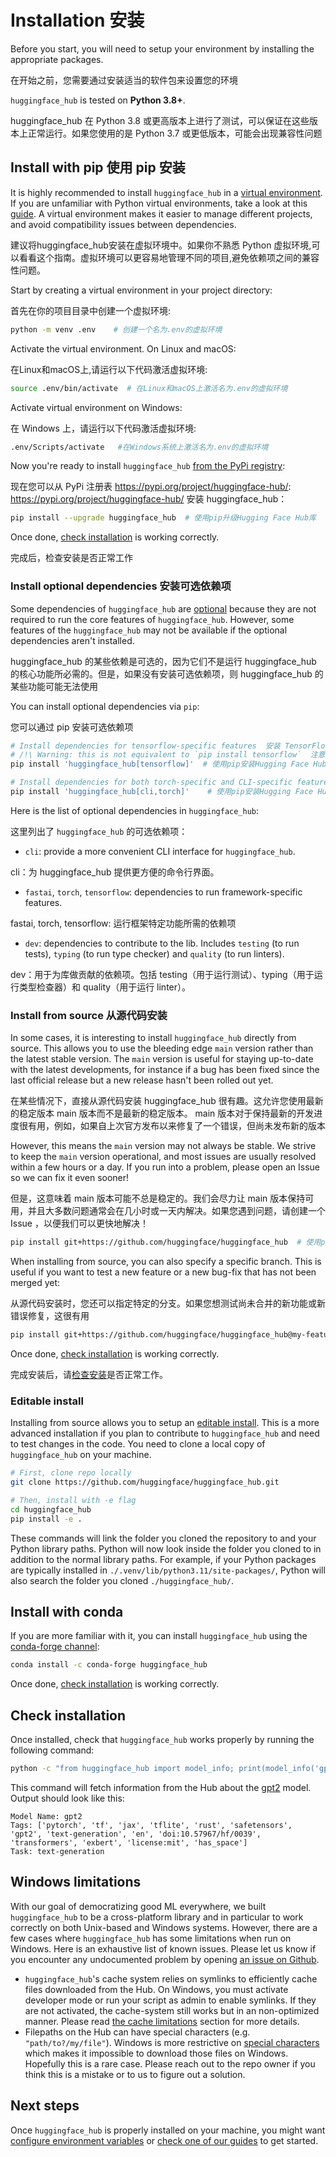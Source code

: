 <!--⚠️ Note that this file is in Markdown but contain specific syntax for our doc-builder (similar to MDX) that may not be
rendered properly in your Markdown viewer.
-->

# Installation  安装

Before you start, you will need to setup your environment by installing the appropriate packages.

在开始之前，您需要通过安装适当的软件包来设置您的环境

`huggingface_hub` is tested on **Python 3.8+**.

huggingface_hub 在 Python 3.8 或更高版本上进行了测试，可以保证在这些版本上正常运行。如果您使用的是 Python 3.7 或更低版本，可能会出现兼容性问题

## Install with pip   使用 pip 安装

It is highly recommended to install `huggingface_hub` in a [virtual environment](https://docs.python.org/3/library/venv.html).
If you are unfamiliar with Python virtual environments, take a look at this [guide](https://packaging.python.org/en/latest/guides/installing-using-pip-and-virtual-environments/).
A virtual environment makes it easier to manage different projects, and avoid compatibility issues between dependencies.

建议将huggingface_hub安装在虚拟环境中。如果你不熟悉 Python 虚拟环境,可以看看这个指南。虚拟环境可以更容易地管理不同的项目,避免依赖项之间的兼容性问题。

Start by creating a virtual environment in your project directory:

首先在你的项目目录中创建一个虚拟环境:

```bash
python -m venv .env    # 创建一个名为.env的虚拟环境
```

Activate the virtual environment. On Linux and macOS:

在Linux和macOS上,请运行以下代码激活虚拟环境:

```bash
source .env/bin/activate  # 在Linux和macOS上激活名为.env的虚拟环境
```

Activate virtual environment on Windows:

在 Windows 上，请运行以下代码激活虚拟环境:

```bash
.env/Scripts/activate   #在Windows系统上激活名为.env的虚拟环境
```

Now you're ready to install `huggingface_hub` [from the PyPi registry](https://pypi.org/project/huggingface-hub/):

现在您可以从 PyPi 注册表 https://pypi.org/project/huggingface-hub/: https://pypi.org/project/huggingface-hub/ 安装 huggingface_hub：

```bash
pip install --upgrade huggingface_hub  # 使用pip升级Hugging Face Hub库
```

Once done, [check installation](#check-installation) is working correctly.

完成后，检查安装是否正常工作

### Install optional dependencies  安装可选依赖项

Some dependencies of `huggingface_hub` are [optional](https://setuptools.pypa.io/en/latest/userguide/dependency_management.html#optional-dependencies) because they are not required to run the core features of `huggingface_hub`. However, some features of the `huggingface_hub` may not be available if the optional dependencies aren't installed.

huggingface_hub 的某些依赖是可选的，因为它们不是运行 huggingface_hub 的核心功能所必需的。但是，如果没有安装可选依赖项，则 huggingface_hub 的某些功能可能无法使用

You can install optional dependencies via `pip`:

您可以通过 pip 安装可选依赖项

```bash
# Install dependencies for tensorflow-specific features  安装 TensorFlow 特定功能的依赖项
# /!\ Warning: this is not equivalent to `pip install tensorflow`  注意：这不等同于 `pip install tensorflow`
pip install 'huggingface_hub[tensorflow]'  # 使用pip安装Hugging Face Hub库，并包括TensorFlow支持的可选依赖项

# Install dependencies for both torch-specific and CLI-specific features.安装 TensorFlow 特定功能和 CLI 特定功能的依赖项
pip install 'huggingface_hub[cli,torch]'    # 使用pip安装Hugging Face Hub库，包括CLI工具和PyTorch支持的可选依赖项
```

Here is the list of optional dependencies in `huggingface_hub`:

这里列出了 `huggingface_hub` 的可选依赖项：

- `cli`: provide a more convenient CLI interface for `huggingface_hub`.

cli：为 huggingface_hub 提供更方便的命令行界面。

- `fastai`, `torch`, `tensorflow`: dependencies to run framework-specific features.

fastai, torch, tensorflow: 运行框架特定功能所需的依赖项

- `dev`: dependencies to contribute to the lib. Includes `testing` (to run tests), `typing` (to run type checker) and `quality` (to run linters).

dev：用于为库做贡献的依赖项。包括 testing（用于运行测试）、typing（用于运行类型检查器）和 quality（用于运行 linter）。

### Install from source  从源代码安装

In some cases, it is interesting to install `huggingface_hub` directly from source.
This allows you to use the bleeding edge `main` version rather than the latest stable version.
The `main` version is useful for staying up-to-date with the latest developments, for instance
if a bug has been fixed since the last official release but a new release hasn't been rolled out yet.

在某些情况下，直接从源代码安装 huggingface_hub 很有趣。这允许您使用最新的稳定版本 main 版本而不是最新的稳定版本。
main 版本对于保持最新的开发进度很有用，例如，如果自上次官方发布以来修复了一个错误，但尚未发布新的版本

However, this means the `main` version may not always be stable. We strive to keep the
`main` version operational, and most issues are usually resolved
within a few hours or a day. If you run into a problem, please open an Issue so we can
fix it even sooner!

但是，这意味着 main 版本可能不总是稳定的。我们会尽力让 main 版本保持可用，并且大多数问题通常会在几小时或一天内解决。如果您遇到问题，请创建一个 Issue ，以便我们可以更快地解决！

```bash
pip install git+https://github.com/huggingface/huggingface_hub  # 使用pip从GitHub仓库安装Hugging Face Hub库
```

When installing from source, you can also specify a specific branch. This is useful if you
want to test a new feature or a new bug-fix that has not been merged yet:

从源代码安装时，您还可以指定特定的分支。如果您想测试尚未合并的新功能或新错误修复，这很有用

```bash
pip install git+https://github.com/huggingface/huggingface_hub@my-feature-branch  # 使用pip从指定的GitHub分支（my-feature-branch）安装Hugging Face Hub库
```

Once done, [check installation](#check-installation) is working correctly.

完成安装后，请[检查安装](#check-installation)是否正常工作。

### Editable install  

Installing from source allows you to setup an [editable install](https://pip.pypa.io/en/stable/topics/local-project-installs/#editable-installs).
This is a more advanced installation if you plan to contribute to `huggingface_hub`
and need to test changes in the code. You need to clone a local copy of `huggingface_hub`
on your machine.

```bash
# First, clone repo locally
git clone https://github.com/huggingface/huggingface_hub.git

# Then, install with -e flag
cd huggingface_hub
pip install -e .
```

These commands will link the folder you cloned the repository to and your Python library paths.
Python will now look inside the folder you cloned to in addition to the normal library paths.
For example, if your Python packages are typically installed in `./.venv/lib/python3.11/site-packages/`,
Python will also search the folder you cloned `./huggingface_hub/`.

## Install with conda

If you are more familiar with it, you can install `huggingface_hub` using the [conda-forge channel](https://anaconda.org/conda-forge/huggingface_hub):


```bash
conda install -c conda-forge huggingface_hub
```

Once done, [check installation](#check-installation) is working correctly.

## Check installation

Once installed, check that `huggingface_hub` works properly by running the following command:

```bash
python -c "from huggingface_hub import model_info; print(model_info('gpt2'))"
```

This command will fetch information from the Hub about the [gpt2](https://huggingface.co/gpt2) model.
Output should look like this:

```text
Model Name: gpt2
Tags: ['pytorch', 'tf', 'jax', 'tflite', 'rust', 'safetensors', 'gpt2', 'text-generation', 'en', 'doi:10.57967/hf/0039', 'transformers', 'exbert', 'license:mit', 'has_space']
Task: text-generation
```

## Windows limitations

With our goal of democratizing good ML everywhere, we built `huggingface_hub` to be a
cross-platform library and in particular to work correctly on both Unix-based and Windows
systems. However, there are a few cases where `huggingface_hub` has some limitations when
run on Windows. Here is an exhaustive list of known issues. Please let us know if you
encounter any undocumented problem by opening [an issue on Github](https://github.com/huggingface/huggingface_hub/issues/new/choose).

- `huggingface_hub`'s cache system relies on symlinks to efficiently cache files downloaded
from the Hub. On Windows, you must activate developer mode or run your script as admin to
enable symlinks. If they are not activated, the cache-system still works but in an non-optimized
manner. Please read [the cache limitations](./guides/manage-cache#limitations) section for more details.
- Filepaths on the Hub can have special characters (e.g. `"path/to?/my/file"`). Windows is
more restrictive on [special characters](https://learn.microsoft.com/en-us/windows/win32/intl/character-sets-used-in-file-names)
which makes it impossible to download those files on Windows. Hopefully this is a rare case.
Please reach out to the repo owner if you think this is a mistake or to us to figure out
a solution.


## Next steps

Once `huggingface_hub` is properly installed on your machine, you might want
[configure environment variables](package_reference/environment_variables) or [check one of our guides](guides/overview) to get started.
